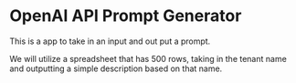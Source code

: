 # OpenAI API Prompt Generator

This is a app to take in an input and out put a prompt.

We will utilize a spreadsheet that has 500 rows, taking in the tenant name and outputting a simple description based on that name.

